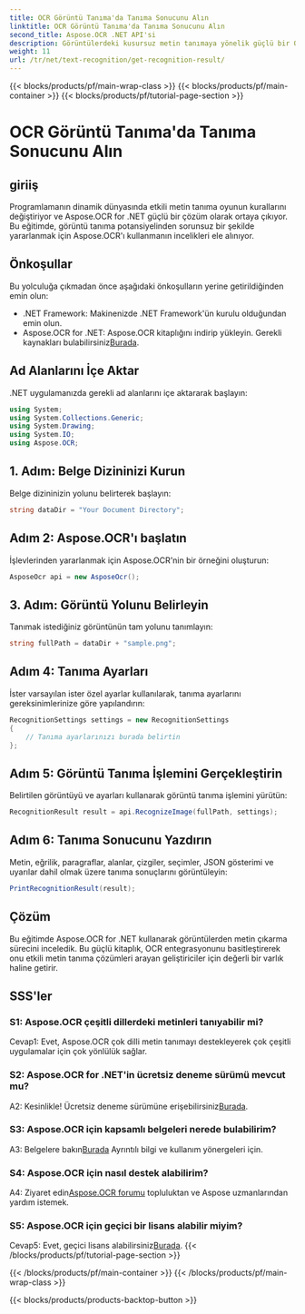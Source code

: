 ```yaml
---
title: OCR Görüntü Tanıma'da Tanıma Sonucunu Alın
linktitle: OCR Görüntü Tanıma'da Tanıma Sonucunu Alın
second_title: Aspose.OCR .NET API'si
description: Görüntülerdeki kusursuz metin tanımaya yönelik güçlü bir OCR çözümü olan Aspose.OCR for .NET'i keşfedin.
weight: 11
url: /tr/net/text-recognition/get-recognition-result/
---
```


{{< blocks/products/pf/main-wrap-class >}}
{{< blocks/products/pf/main-container >}}
{{< blocks/products/pf/tutorial-page-section >}}

# OCR Görüntü Tanıma'da Tanıma Sonucunu Alın

## giriiş

Programlamanın dinamik dünyasında etkili metin tanıma oyunun kurallarını değiştiriyor ve Aspose.OCR for .NET güçlü bir çözüm olarak ortaya çıkıyor. Bu eğitimde, görüntü tanıma potansiyelinden sorunsuz bir şekilde yararlanmak için Aspose.OCR'ı kullanmanın incelikleri ele alınıyor.

## Önkoşullar

Bu yolculuğa çıkmadan önce aşağıdaki önkoşulların yerine getirildiğinden emin olun:

- .NET Framework: Makinenizde .NET Framework'ün kurulu olduğundan emin olun.
-  Aspose.OCR for .NET: Aspose.OCR kitaplığını indirip yükleyin. Gerekli kaynakları bulabilirsiniz[Burada](https://releases.aspose.com/ocr/net/).

## Ad Alanlarını İçe Aktar

.NET uygulamanızda gerekli ad alanlarını içe aktararak başlayın:

```csharp
using System;
using System.Collections.Generic;
using System.Drawing;
using System.IO;
using Aspose.OCR;
```

## 1. Adım: Belge Dizininizi Kurun

Belge dizininizin yolunu belirterek başlayın:

```csharp
string dataDir = "Your Document Directory";
```

## Adım 2: Aspose.OCR'ı başlatın

İşlevlerinden yararlanmak için Aspose.OCR'nin bir örneğini oluşturun:

```csharp
AsposeOcr api = new AsposeOcr();
```

## 3. Adım: Görüntü Yolunu Belirleyin

Tanımak istediğiniz görüntünün tam yolunu tanımlayın:

```csharp
string fullPath = dataDir + "sample.png";
```

## Adım 4: Tanıma Ayarları

İster varsayılan ister özel ayarlar kullanılarak, tanıma ayarlarını gereksinimlerinize göre yapılandırın:

```csharp
RecognitionSettings settings = new RecognitionSettings
{
    // Tanıma ayarlarınızı burada belirtin
};
```

## Adım 5: Görüntü Tanıma İşlemini Gerçekleştirin

Belirtilen görüntüyü ve ayarları kullanarak görüntü tanıma işlemini yürütün:

```csharp
RecognitionResult result = api.RecognizeImage(fullPath, settings);
```

## Adım 6: Tanıma Sonucunu Yazdırın

Metin, eğrilik, paragraflar, alanlar, çizgiler, seçimler, JSON gösterimi ve uyarılar dahil olmak üzere tanıma sonuçlarını görüntüleyin:

```csharp
PrintRecognitionResult(result);
```

## Çözüm

Bu eğitimde Aspose.OCR for .NET kullanarak görüntülerden metin çıkarma sürecini inceledik. Bu güçlü kitaplık, OCR entegrasyonunu basitleştirerek onu etkili metin tanıma çözümleri arayan geliştiriciler için değerli bir varlık haline getirir.

## SSS'ler

### S1: Aspose.OCR çeşitli dillerdeki metinleri tanıyabilir mi?

Cevap1: Evet, Aspose.OCR çok dilli metin tanımayı destekleyerek çok çeşitli uygulamalar için çok yönlülük sağlar.

### S2: Aspose.OCR for .NET'in ücretsiz deneme sürümü mevcut mu?

 A2: Kesinlikle! Ücretsiz deneme sürümüne erişebilirsiniz[Burada](https://releases.aspose.com/).

### S3: Aspose.OCR için kapsamlı belgeleri nerede bulabilirim?

 A3: Belgelere bakın[Burada](https://reference.aspose.com/ocr/net/) Ayrıntılı bilgi ve kullanım yönergeleri için.

### S4: Aspose.OCR için nasıl destek alabilirim?

 A4: Ziyaret edin[Aspose.OCR forumu](https://forum.aspose.com/c/ocr/16) topluluktan ve Aspose uzmanlarından yardım istemek.

### S5: Aspose.OCR için geçici bir lisans alabilir miyim?

 Cevap5: Evet, geçici lisans alabilirsiniz[Burada](https://purchase.aspose.com/temporary-license/).
{{< /blocks/products/pf/tutorial-page-section >}}

{{< /blocks/products/pf/main-container >}}
{{< /blocks/products/pf/main-wrap-class >}}

{{< blocks/products/products-backtop-button >}}
